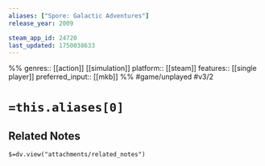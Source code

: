 ```yaml
---
aliases: ["Spore: Galactic Adventures"]
release_year: 2009

steam_app_id: 24720
last_updated: 1750038633
---
```

%%
genres:: [[action]] [[simulation]]
platform:: [[steam]]
features:: [[single player]]
preferred_input:: [[mkb]]
%%
#game/unplayed
#v3/2

# `=this.aliases[0]`
## Related Notes
`$=dv.view("attachments/related_notes")`